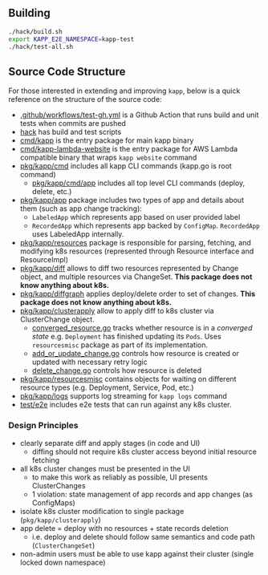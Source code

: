 ## Building

```bash
./hack/build.sh
export KAPP_E2E_NAMESPACE=kapp-test
./hack/test-all.sh
```

## Source Code Structure

For those interested in extending and improving `kapp`, below is a quick reference on the structure of the source code:

- [.github/workflows/test-gh.yml](https://github.com/vmware-tanzu/carvel-kapp/blob/develop/.github/workflows/test-gh.yml) is a Github Action that runs build and unit tests when commits are pushed
- [hack](https://github.com/vmware-tanzu/carvel-kapp/tree/develop/hack) has build and test scripts
- [cmd/kapp](https://github.com/vmware-tanzu/carvel-kapp/blob/develop/cmd/kapp) is the entry package for main kapp binary
- [cmd/kapp-lambda-website](https://github.com/vmware-tanzu/carvel-kapp/blob/develop/cmd/kapp-lambda-website) is the entry package for AWS Lambda compatible binary that wraps `kapp website` command
- [pkg/kapp/cmd](https://github.com/vmware-tanzu/carvel-kapp/tree/develop/pkg/kapp/cmd) includes all kapp CLI commands (kapp.go is root command)
  - [pkg/kapp/cmd/app](https://github.com/vmware-tanzu/carvel-kapp/tree/develop/pkg/kapp/cmd/app) includes all top level CLI commands (deploy, delete, etc.)
- [pkg/kapp/app](https://github.com/vmware-tanzu/carvel-kapp/tree/develop/pkg/kapp/app) package includes two types of app and details about them (such as app change tracking):
  - `LabeledApp` which represents app based on user provided label
  - `RecordedApp` which represents app backed by `ConfigMap`. `RecordedApp` uses LabeledApp internally.
- [pkg/kapp/resources](https://github.com/vmware-tanzu/carvel-kapp/tree/develop/pkg/kapp/resources) package is responsible for parsing, fetching, and modifying k8s resources (represented through Resource interface and ResourceImpl)
- [pkg/kapp/diff](https://github.com/vmware-tanzu/carvel-kapp/tree/develop/pkg/kapp/diff) allows to diff two resources represented by Change object, and multiple resources via ChangeSet. **This package does not know anything about k8s.**
- [pkg/kapp/diffgraph](https://github.com/vmware-tanzu/carvel-kapp/tree/develop/pkg/kapp/diffgraph) applies deploy/delete order to set of changes. **This package does not know anything about k8s.**
- [pkg/kapp/clusterapply](https://github.com/vmware-tanzu/carvel-kapp/tree/develop/pkg/kapp/clusterapply) allow to apply diff to k8s cluster via ClusterChange object.
  - [converged_resource.go](https://github.com/vmware-tanzu/carvel-kapp/blob/develop/pkg/kapp/clusterapply/converged_resource.go) tracks whether resource is in a _converged state_ e.g. `Deployment` has finished updating its `Pods`. Uses `resourcesmisc` package as part of its implementation.
  - [add_or_update_change.go](https://github.com/vmware-tanzu/carvel-kapp/blob/develop/pkg/kapp/clusterapply/add_or_update_change.go) controls how resource is created or updated with necessary retry logic
  - [delete_change.go](https://github.com/vmware-tanzu/carvel-kapp/blob/develop/pkg/kapp/clusterapply/delete_change.go) controls how resource is deleted
- [pkg/kapp/resourcesmisc](https://github.com/vmware-tanzu/carvel-kapp/tree/develop/pkg/kapp/resourcesmisc) contains objects for waiting on different resource types (e.g. Deployment, Service, Pod, etc.)
- [pkg/kapp/logs](https://github.com/vmware-tanzu/carvel-kapp/tree/develop/pkg/kapp/logs) supports log streaming for `kapp logs` command
- [test/e2e](https://github.com/vmware-tanzu/carvel-kapp/tree/develop/test/e2e) includes e2e tests that can run against any k8s cluster.

### Design Principles

- clearly separate diff and apply stages (in code and UI)
  - diffing should not require k8s cluster access beyond initial resource fetching
- all k8s cluster changes must be presented in the UI
  - to make this work as reliably as possible, UI presents ClusterChanges
  - 1 violation: state management of app records and app changes (as ConfigMaps)
- isolate k8s cluster modification to single package (`pkg/kapp/clusterapply`)
- app delete = deploy with no resources + state records deletion
  - i.e. deploy and delete should follow same semantics and code path (`ClusterChangeSet`)
- non-admin users must be able to use kapp against their cluster (single locked down namespace)
